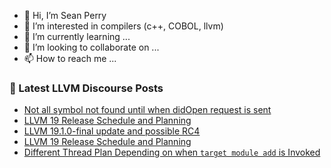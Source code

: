- 👋 Hi, I’m Sean Perry
- 👀 I’m interested in compilers (c++, COBOL, llvm)
- 🌱 I’m currently learning ...
- 💞️ I’m looking to collaborate on ...
- 📫 How to reach me ...

<!---
s66perry/s66perry is a ✨ special ✨ repository because its `README.md` (this file) appears on your GitHub profile.
You can click the Preview link to take a look at your changes.
--->
### 📕 Latest LLVM Discourse Posts

<!-- DISCOURSE-LLVM:START -->
- [Not all symbol not found until when didOpen request is sent](https://discourse.llvm.org/t/not-all-symbol-not-found-until-when-didopen-request-is-sent/81011#post_1)
- [LLVM 19 Release Schedule and Planning](https://discourse.llvm.org/t/llvm-19-release-schedule-and-planning/79828#post_3)
- [LLVM 19.1.0-final update and possible RC4](https://discourse.llvm.org/t/llvm-19-1-0-final-update-and-possible-rc4/81010#post_1)
- [LLVM 19 Release Schedule and Planning](https://discourse.llvm.org/t/llvm-19-release-schedule-and-planning/79828#post_2)
- [Different Thread Plan Depending on when `target module add` is Invoked](https://discourse.llvm.org/t/different-thread-plan-depending-on-when-target-module-add-is-invoked/80987#post_9)
<!-- DISCOURSE-LLVM:END -->
